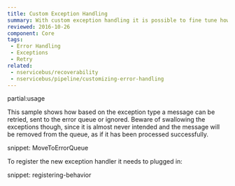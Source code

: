 ```yaml
---
title: Custom Exception Handling
summary: With custom exception handling it is possible to fine tune how the exceptions should be handled after they have automatically been retried
reviewed: 2016-10-26
component: Core
tags:
 - Error Handling
 - Exceptions
 - Retry
related:
 - nservicebus/recoverability
 - nservicebus/pipeline/customizing-error-handling
---
```


partial:usage

This sample shows how based on the exception type a message can be retried, sent to the error queue or ignored. Beware of swallowing the exceptions though, since it is almost never intended and the message will be removed from the queue, as if it has been processed successfully. 

snippet: MoveToErrorQueue

To register the new exception handler it needs to plugged in:

snippet: registering-behavior

